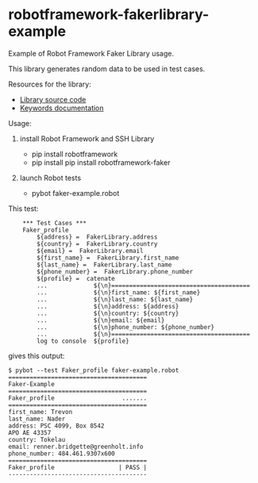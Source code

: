 # robotframework-fakerlibrary-example

Example of Robot Framework Faker Library usage.

This library generates random data to be used in test cases.

Resources for the library:
- [Library source code](https://github.com/guykisel/robotframework-faker)
- [Keywords documentation](https://guykisel.github.io/robotframework-faker/)

Usage:

1. install Robot Framework and SSH Library
    - pip install robotframework
    - pip install pip install robotframework-faker

2. launch Robot tests
    - pybot faker-example.robot
    

This test:

```
    *** Test Cases ***
    Faker_profile
        ${address} =  FakerLibrary.address
        ${country} =  FakerLibrary.country
        ${email} =  FakerLibrary.email
        ${first_name} =  FakerLibrary.first_name
        ${last_name} =  FakerLibrary.last_name
        ${phone_number} =  FakerLibrary.phone_number
        ${profile} =  catenate
        ...             ${\n}=======================================
        ...             ${\n}first_name: ${first_name}
        ...             ${\n}last_name: ${last_name}
        ...             ${\n}address: ${address}
        ...             ${\n}country: ${country}
        ...             ${\n}email: ${email}
        ...             ${\n}phone_number: ${phone_number}
        ...             ${\n}=======================================
        log to console  ${profile}
```
gives this output:

```
$ pybot --test Faker_profile faker-example.robot
=======================================
Faker-Example
=======================================
Faker_profile                   .......
=======================================
first_name: Trevon
last_name: Nader
address: PSC 4099, Box 8542
APO AE 43357
country: Tokelau
email: renner.bridgette@greenholt.info
phone_number: 484.461.9307x600
=======================================
Faker_profile                  | PASS |
---------------------------------------
```